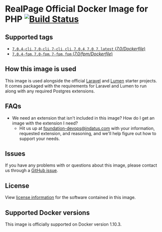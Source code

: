 # RealPage Official Docker Image for PHP [![Build Status](https://travis-ci.org/Realpage/php.svg?branch=master)](https://travis-ci.org/Realpage/php)


## Supported tags
- [`7.0.4-cli`, `7.0-cli`, `7-cli`, `cli`, `7.0.4`, `7.0`, `7`, `latest` (*7.0/Dockerfile*)](https://github.com/realpage/php/tree/v1.0.0-beta/7.0/Dockerfile)
- [`7.0.4-fpm`, `7.0-fpm`, `7-fpm`, `fpm` (*7.0/fpm/Dockerfile*)](https://github.com/realpage/php/tree/v1.0.0-beta/7.0/fpm/Dockerfile)

## How this image is used
This image is used alongside the official [Laravel](https://github.com/RealPage/laravel.git) and [Lumen](https://github.com/RealPage/lumen.git) starter projects. It comes packaged with the requirements for Laravel and Lumen to run along with any required Postgres extensions.

## FAQs
- We need an extension that isn't included in this image? How do I get an image with the extension I need?
  - Hit us up at [foundation-devops@indatus.com](mailto:foundation-devops@indatus.com) with your information, requested extension, and reasoning, and we'll help figure out how to support your needs.

## Issues
If you have any problems with or questions about this image, please contact us through a [GitHub issue](https://github.com/realpage/php/issues).

## License
View [license information](http://php.net/license/) for the software contained in this image.

## Supported Docker versions
This image is officially supported on Docker version 1.10.3.

